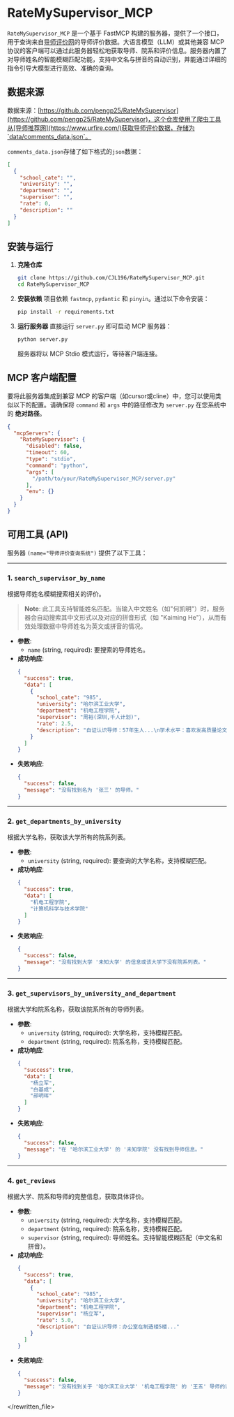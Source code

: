 # RateMySupervisor_MCP

`RateMySupervisor_MCP` 是一个基于 FastMCP 构建的服务器，提供了一个接口，用于查询来自[导师评价网](https://www.urfire.com/)的导师评价数据。大语言模型（LLM）或其他兼容 MCP 协议的客户端可以通过此服务器轻松地获取导师、院系和评价信息。服务器内置了对导师姓名的智能模糊匹配功能，支持中文名与拼音的自动识别，并能通过详细的指令引导大模型进行高效、准确的查询。

## 数据来源

数据来源：[https://github.com/pengp25/RateMySupervisor](https://github.com/pengp25/RateMySupervisor)，这个仓库使用了爬虫工具从[导师推荐网](https://www.urfire.com/)获取导师评价数据，存储为`data/comments_data.json`。

`comments_data.json`存储了如下格式的`json`数据：
```json
[
  {
    "school_cate": "", 
    "university": "", 
    "department": "", 
    "supervisor": "", 
    "rate": 0, 
    "description": ""
  }
]
```

## 安装与运行

1.  **克隆仓库**
    ```bash
    git clone https://github.com/CJL196/RateMySupervisor_MCP.git
    cd RateMySupervisor_MCP
    ```

2.  **安装依赖**
    项目依赖 `fastmcp`, `pydantic` 和 `pinyin`。通过以下命令安装：
    ```bash
    pip install -r requirements.txt
    ```

3.  **运行服务器**
    直接运行 `server.py` 即可启动 MCP 服务器：
    ```bash
    python server.py
    ```
    服务器将以 MCP Stdio 模式运行，等待客户端连接。

## MCP 客户端配置

要将此服务器集成到兼容 MCP 的客户端（如cursor或cline）中，您可以使用类似以下的配置。请确保将 `command` 和 `args` 中的路径修改为 `server.py` 在您系统中的 **绝对路径**。

```json
{
  "mcpServers": {
    "RateMySupervisor": {
      "disabled": false,
      "timeout": 60,
      "type": "stdio",
      "command": "python",
      "args": [
        "/path/to/your/RateMySupervisor_MCP/server.py"
      ],
      "env": {}
    }
  }
}
```

## 可用工具 (API)

服务器 `(name="导师评价查询系统")` 提供了以下工具：

---

### 1. `search_supervisor_by_name`

根据导师姓名模糊搜索相关的评价。

> **Note**: 此工具支持智能姓名匹配。当输入中文姓名（如"何凯明"）时，服务器会自动搜索其中文形式以及对应的拼音形式（如 "Kaiming He"），从而有效处理数据中导师姓名为英文或拼音的情况。

-   **参数**:
    -   `name` (string, required): 要搜索的导师姓名。
-   **成功响应**:
    ```json
    {
      "success": true,
      "data": [
        {
          "school_cate": "985",
          "university": "哈尔滨工业大学",
          "department": "机电工程学院",
          "supervisor": "周裕(深圳,千人计划)",
          "rate": 2.5,
          "description": "自证认识导师：57年生人...\n学术水平：喜欢发高质量论文..."
        }
      ]
    }
    ```
-   **失败响应**:
    ```json
    {
      "success": false,
      "message": "没有找到名为 '张三' 的导师。"
    }
    ```

---
### 2. `get_departments_by_university`

根据大学名称，获取该大学所有的院系列表。

-   **参数**:
    -   `university` (string, required): 要查询的大学名称，支持模糊匹配。
-   **成功响应**:
    ```json
    {
      "success": true,
      "data": [
        "机电工程学院",
        "计算机科学与技术学院"
      ]
    }
    ```
-   **失败响应**:
    ```json
    {
      "success": false,
      "message": "没有找到大学 '未知大学' 的信息或该大学下没有院系列表。"
    }
    ```

---
### 3. `get_supervisors_by_university_and_department`

根据大学和院系名称，获取该院系所有的导师列表。

-   **参数**:
    -   `university` (string, required): 大学名称，支持模糊匹配。
    -   `department` (string, required): 院系名称，支持模糊匹配。
-   **成功响应**:
    ```json
    {
      "success": true,
      "data": [
        "杨立军",
        "白基成",
        "郝明晖"
      ]
    }
    ```
-   **失败响应**:
    ```json
    {
      "success": false,
      "message": "在 '哈尔滨工业大学' 的 '未知学院' 没有找到导师信息。"
    }
    ```

---
### 4. `get_reviews`

根据大学、院系和导师的完整信息，获取具体评价。

-   **参数**:
    -   `university` (string, required): 大学名称，支持模糊匹配。
    -   `department` (string, required): 院系名称，支持模糊匹配。
    -   `supervisor` (string, required): 导师姓名。支持智能模糊匹配（中文名和拼音）。
-   **成功响应**:
    ```json
    {
      "success": true,
      "data": [
        {
          "school_cate": "985",
          "university": "哈尔滨工业大学",
          "department": "机电工程学院",
          "supervisor": "杨立军",
          "rate": 5.0,
          "description": "自证认识导师：办公室在制造楼5楼..."
        }
      ]
    }
    ```
-   **失败响应**:
    ```json
    {
      "success": false,
      "message": "没有找到关于 '哈尔滨工业大学' '机电工程学院' 的 '王五' 导师的评价。"
    }
    ```

</rewritten_file>